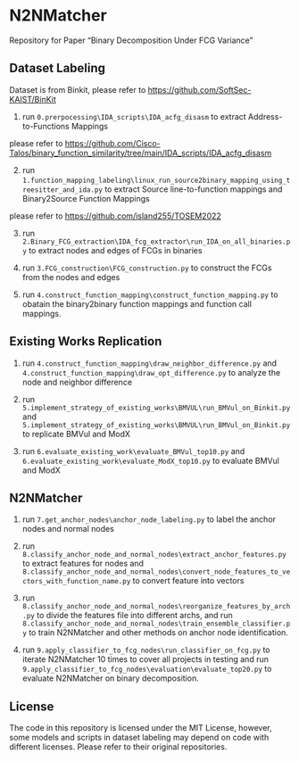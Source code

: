 # N2NMatcher
Repository for Paper “Binary Decomposition Under FCG Variance”

## Dataset Labeling

Dataset is from Binkit, please refer to https://github.com/SoftSec-KAIST/BinKit

1. run `0.prerpocessing\IDA_scripts\IDA_acfg_disasm` to extract Address-to-Functions Mappings 

please refer to https://github.com/Cisco-Talos/binary_function_similarity/tree/main/IDA_scripts/IDA_acfg_disasm

2. run `1.function_mapping_labeling\linux_run_source2binary_mapping_using_treesitter_and_ida.py` to extract Source line-to-function mappings and Binary2Source Function Mappings

please refer to https://github.com/island255/TOSEM2022

3. run `2.Binary_FCG_extraction\IDA_fcg_extractor\run_IDA_on_all_binaries.py` to extract nodes and edges of FCGs in binaries

4. run `3.FCG_construction\FCG_construction.py` to construct the FCGs from the nodes and edges
  
5. run `4.construct_function_mapping\construct_function_mapping.py` to obatain the binary2binary function mappings and function call mappings.

## Existing Works Replication

1. run `4.construct_function_mapping\draw_neighbor_difference.py` and `4.construct_function_mapping\draw_opt_difference.py` to analyze the node and neighbor difference

2. run `5.implement_strategy_of_existing_works\BMVUL\run_BMVul_on_Binkit.py` and `5.implement_strategy_of_existing_works\BMVUL\run_BMVul_on_Binkit.py` to replicate BMVul and ModX

3. run `6.evaluate_existing_work\evaluate_BMVul_top10.py` and `6.evaluate_existing_work\evaluate_ModX_top10.py` to evaluate BMVul and ModX

## N2NMatcher

1. run `7.get_anchor_nodes\anchor_node_labeling.py` to label the anchor nodes and normal nodes

2. run `8.classify_anchor_node_and_normal_nodes\extract_anchor_features.py` to extract features for nodes and `8.classify_anchor_node_and_normal_nodes\convert_node_features_to_vectors_with_function_name.py` to convert feature into vectors

3. run `8.classify_anchor_node_and_normal_nodes\reorganize_features_by_arch.py` to divide the features file into different archs, and run `8.classify_anchor_node_and_normal_nodes\train_ensemble_classifier.py` to train N2NMatcher and other methods on anchor node identification.

4. run `9.apply_classifier_to_fcg_nodes\run_classifier_on_fcg.py` to iterate N2NMatcher 10 times to cover all projects in testing and run `9.apply_classifier_to_fcg_nodes\evaluation\evaluate_top20.py` to evaluate N2NMatcher on binary decomposition.

## License

The code in this repository is licensed under the MIT License, however, some models and scripts in dataset labeling may depend on code with different licenses. Please refer to their original repositories. 
